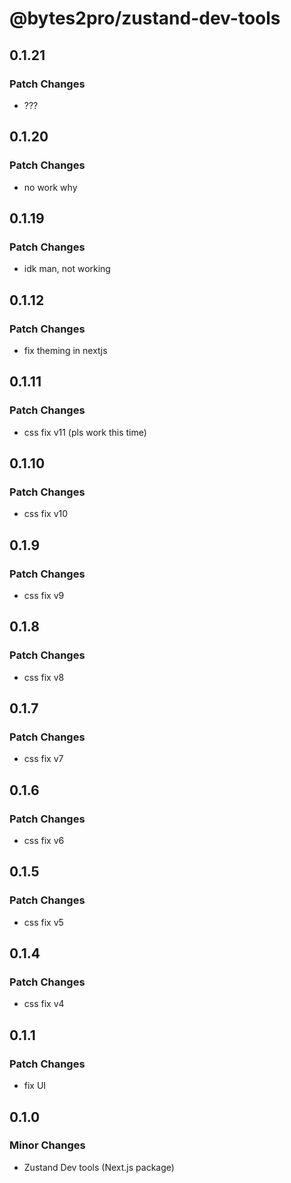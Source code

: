 # @bytes2pro/zustand-dev-tools

## 0.1.21

### Patch Changes

- ???

## 0.1.20

### Patch Changes

- no work why

## 0.1.19

### Patch Changes

- idk man, not working

## 0.1.12

### Patch Changes

- fix theming in nextjs

## 0.1.11

### Patch Changes

- css fix v11 (pls work this time)

## 0.1.10

### Patch Changes

- css fix v10

## 0.1.9

### Patch Changes

- css fix v9

## 0.1.8

### Patch Changes

- css fix v8

## 0.1.7

### Patch Changes

- css fix v7

## 0.1.6

### Patch Changes

- css fix v6

## 0.1.5

### Patch Changes

- css fix v5

## 0.1.4

### Patch Changes

- css fix v4

## 0.1.1

### Patch Changes

- fix UI

## 0.1.0

### Minor Changes

- Zustand Dev tools (Next.js package)
